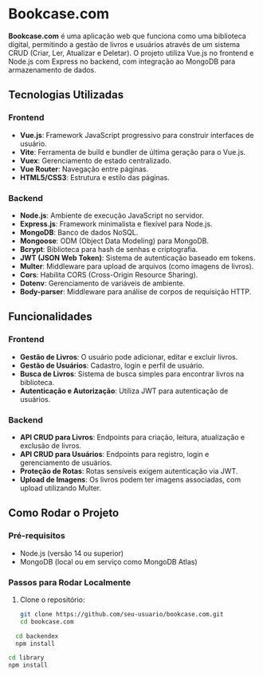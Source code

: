 # Bookcase.com

**Bookcase.com** é uma aplicação web que funciona como uma biblioteca digital, permitindo a gestão de livros e usuários através de um sistema CRUD (Criar, Ler, Atualizar e Deletar). O projeto utiliza Vue.js no frontend e Node.js com Express no backend, com integração ao MongoDB para armazenamento de dados.

## Tecnologias Utilizadas

### Frontend
- **Vue.js**: Framework JavaScript progressivo para construir interfaces de usuário.
- **Vite**: Ferramenta de build e bundler de última geração para o Vue.js.
- **Vuex**: Gerenciamento de estado centralizado.
- **Vue Router**: Navegação entre páginas.
- **HTML5/CSS3**: Estrutura e estilo das páginas.

### Backend
- **Node.js**: Ambiente de execução JavaScript no servidor.
- **Express.js**: Framework minimalista e flexível para Node.js.
- **MongoDB**: Banco de dados NoSQL.
- **Mongoose**: ODM (Object Data Modeling) para MongoDB.
- **Bcrypt**: Biblioteca para hash de senhas e criptografia.
- **JWT (JSON Web Token)**: Sistema de autenticação baseado em tokens.
- **Multer**: Middleware para upload de arquivos (como imagens de livros).
- **Cors**: Habilita CORS (Cross-Origin Resource Sharing).
- **Dotenv**: Gerenciamento de variáveis de ambiente.
- **Body-parser**: Middleware para análise de corpos de requisição HTTP.

## Funcionalidades

### Frontend
- **Gestão de Livros**: O usuário pode adicionar, editar e excluir livros.
- **Gestão de Usuários**: Cadastro, login e perfil de usuário.
- **Busca de Livros**: Sistema de busca simples para encontrar livros na biblioteca.
- **Autenticação e Autorização**: Utiliza JWT para autenticação de usuários.

### Backend
- **API CRUD para Livros**: Endpoints para criação, leitura, atualização e exclusão de livros.
- **API CRUD para Usuários**: Endpoints para registro, login e gerenciamento de usuários.
- **Proteção de Rotas**: Rotas sensíveis exigem autenticação via JWT.
- **Upload de Imagens**: Os livros podem ter imagens associadas, com upload utilizando Multer.

## Como Rodar o Projeto

### Pré-requisitos
- Node.js (versão 14 ou superior)
- MongoDB (local ou em serviço como MongoDB Atlas)

### Passos para Rodar Localmente

1. Clone o repositório:
   ```bash
   git clone https://github.com/seu-usuario/bookcase.com.git
   cd bookcase.com 
 ```bash
   cd backendex
   npm install
```
 ```bash
cd library
npm install
